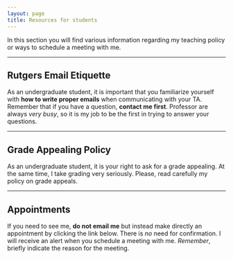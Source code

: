 ```yaml
---
layout: page
title: Resources for students
---
```


<p class="lead">
In this section you will find various information regarding my teaching policy or ways to schedule a meeting with me.
</p>

---


## Rutgers Email Etiquette
As an undergraduate student, it is important that you familiarize yourself with **how to write proper emails** when communicating with your TA. Remember that if you have a question, **contact me first**. Professor are always *very busy*, so it is my job to be the first in trying to answer your questions.


  <div>
    <a href="http://uhr.rutgers.edu/sites/default/files/userfiles/RU_Toolkit-E-mail_Etiquette.pdf"><i class="fa fa-external-link fa-2x" style="color:#d21034"></i></a>
    <a href="mailto:hector.bahamonde@rutgers.edu"><i class="fa fa-envelope fa-2x" style="color:#d21034"></i></a>
  </div>


---

## Grade Appealing Policy
As an undergraduate student, it is your right to ask for a grade appealing. At the same time, I take grading very seriously. Please, read carefully my policy on grade appeals.


  <div>
    <a href="/resources/ReGrade_Policy.pdf"><i class="fa fa-file-pdf-o fa-2x" style="color:#d21034"></i></a>
  </div>


---


## Appointments
If you need to see me, **do not email me** but instead make directly an appointment by clicking the link below. There is *no* need for confirmation. I will receive an alert when you schedule a meeting with me. *Remember*, briefly indicate the reason for the meeting.

  <div>
    <a href="https://calendly.com/bahamonde/officehours"><i class="fa fa-calendar-check-o fa-2x" style="color:#d21034"></i></a>
  </div>



